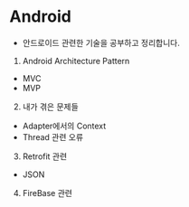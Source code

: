 # Android

* 안드로이드 관련한 기술을 공부하고 정리합니다.

1. Android Architecture Pattern
 * MVC
 * MVP
2. 내가 겪은 문제들
 * Adapter에서의 Context
 * Thread 관련 오류
3. Retrofit 관련
 * JSON
4. FireBase 관련
